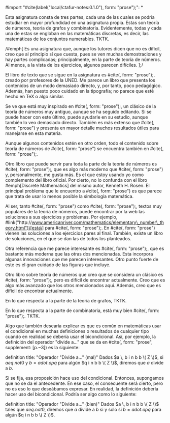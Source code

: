 \#import "#cite(label("local/ctafur-notes:0.1.0"), form: "prose");": \*

Esta asignatura consta de tres partes, cada una de las cuales se podría
estudiar en mayor profundidad en una asignatura propia. Estas son teoría
de números, teoría de grafos y combinatoria. Evidentemente, todas y cada
una de estas se engloban en las matemáticas discretas, es decir, las
matemáticas de los conjuntos numerables. TKTK.

\/#emph[ Es una asignatura que, aunque los tutores dicen que no es
difícil, creo que al principio sí que cuesta, pues se ven muchas
demostraciones y hay partes complicadas; principalmente, en la parte de
teoría de números. Al menos, a la vista de los ejercicios, algunos
parecen difíciles. ];/

El libro de texto que se sigue en la asignatura es
#cite(<bujalance-costa>, form: "prose");, creado por profesores de la
UNED. Me parece un libro que presenta los contenidos de un modo
demasiado directo, y, por tanto, poco pedagógico. Además, han puesto
poco cuidado en la tipografía; no parece que esté hecho en TeX o algo
similar.

Se ve que está muy inspirado en #cite(<burton>, form: "prose");, un
clásico de la teoría de números muy antiguo, aunque se ha seguido
editando. Si se puede hacer con este último, puede ayudarle en su
estudio, aunque también lo veo demasiado directo. También es más extenso
que #cite(<bujalance-costa>, form: "prose") y presenta en mayor detalle
muchos resultados útiles para manejarse en esta materia.

Aunque algunos contenidos estén en otro orden, todo el contenido sobre
teoría de números de #cite(<bujalance-costa>, form: "prose") se
encuentra también en #cite(<burton>, form: "prose");.

Otro libro que puede servir para toda la parte de la teoría de números
es #cite(<rosen-number-th>, form: "prose");, que es algo más moderno que
#cite(<burton>, form: "prose") y, personalmente, me gusta más. Es el que
estoy usando yo como complemento del libro oficial. Por cierto, no lo
confunda con el libro #emph[Discrete Mathematics] del mismo autor,
Kenneth H. Rosen. El principal problema que le encuentro a
#cite(<rosen-number-th>, form: "prose") es que parece que trata de usar
lo menos posible la simbología matemática.

Al ser, tanto #cite(<burton>, form: "prose") como
#cite(<rosen-number-th>, form: "prose");, textos muy populares de la
teoría de números, puede encontrar por la web las soluciones a sus
ejercicios y problemas. Por ejemplo,
\#link("http:\/\/www.americanriver.com/mathematics/elementary\_number\_theory.html")\[esta\]
para #cite(<burton>, form: "prose");. En
#cite(<rosen-number-th>, form: "prose") vienen las soluciones a los
ejercicios pares al final. También, existe un libro de soluciones, en el
que se dan las de todos los planteados.

Otra referencia que me parece interesante es
#cite(<weissman>, form: "prose");, que es bastante más moderna que las
otras dos mencionadas. Esta incorpora algunas innovaciones que me
parecen interesantes. Otro punto fuerte de este es el gran cuidado de
las figuras que incluye.

Otro libro sobre teoría de números que creo que se considera un clásico
es #cite(<theory-of-numbers-niven>, form: "prose");, pero es difícil de
encontrar actualmente. Creo que es algo más avanzado que los otros
mencionados aquí. Además, creo que es difícil de encontrar actualmente.

En lo que respecta a la parte de la teoría de grafos, TKTK.

En lo que respecta a la parte de combinatoria, está muy bien
#cite(<brualdi>, form: "prose");. TKTK.

Algo que también desearía explicar es que es común en matemáticas usar
el condicional en muchas definiciones o resultados de cualquier tipo
cuando en realidad se debería usar el bicondicional. Así, por ejemplo,
la definición del operador "divide a…" que se da en
#cite(<bujalance-costa>, form: "prose", supplement: [p.~3]) es la
siguiente:

definition title: "Operador \"Divide a…\" (mal)" Dados
$a \, b i n b b \( Z \)$, si $a e q . n o t 0$ y $b = a d o t . o p q$
para algún $q i n b b \( Z \)$, diremos que $a$ divide a $b$.

Si se fija, esa proposición hace uso del condicional. Entonces,
supongamos que no se da el antecedente. En ese caso, el consecuente será
cierto, pero no es eso lo que deseábamos expresar. En realidad, la
definición debería hacer uso del bicondicional. Podría ser algo como lo
siguiente:

definition title: "Operador \"Divide a…\" (bien)" Dados
$a \, b i n b b \( Z \)$ tales que $a e q . n o t 0$, diremos que $a$
divide a $b$ si y solo si $b = a d o t . o p q$ para algún
$q i n b b \( Z \)$.
